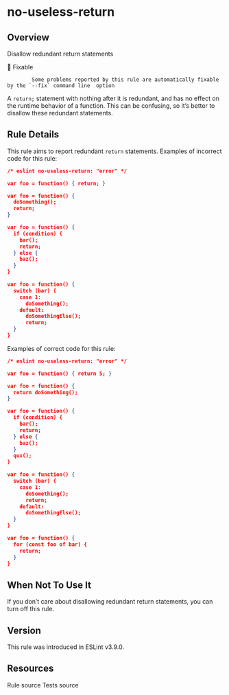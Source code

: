 
# no-useless-return
## Overview
Disallow redundant return statements


🔧 Fixable

            Some problems reported by this rule are automatically fixable by the `--fix` command line  option
        


A `return;` statement with nothing after it is redundant, and has no effect on the runtime behavior of a function. This can be confusing, so it’s better to disallow these redundant statements.
## Rule Details
This rule aims to report redundant `return` statements.
Examples of incorrect code for this rule:


```json
/* eslint no-useless-return: "error" */

var foo = function() { return; }

var foo = function() {
  doSomething();
  return;
}

var foo = function() {
  if (condition) {
    bar();
    return;
  } else {
    baz();
  }
}

var foo = function() {
  switch (bar) {
    case 1:
      doSomething();
    default:
      doSomethingElse();
      return;
  }
}

```
Examples of correct code for this rule:


```json
/* eslint no-useless-return: "error" */

var foo = function() { return 5; }

var foo = function() {
  return doSomething();
}

var foo = function() {
  if (condition) {
    bar();
    return;
  } else {
    baz();
  }
  qux();
}

var foo = function() {
  switch (bar) {
    case 1:
      doSomething();
      return;
    default:
      doSomethingElse();
  }
}

var foo = function() {
  for (const foo of bar) {
    return;
  }
}

```
## When Not To Use It
If you don’t care about disallowing redundant return statements, you can turn off this rule.
## Version
This rule was introduced in ESLint v3.9.0.
## Resources

Rule source 
Tests source 

